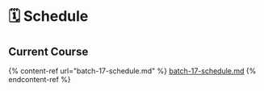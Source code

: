 # 🗓 Schedule

## Current Course

{% content-ref url="batch-17-schedule.md" %}
[batch-17-schedule.md](batch-17-schedule.md)
{% endcontent-ref %}
